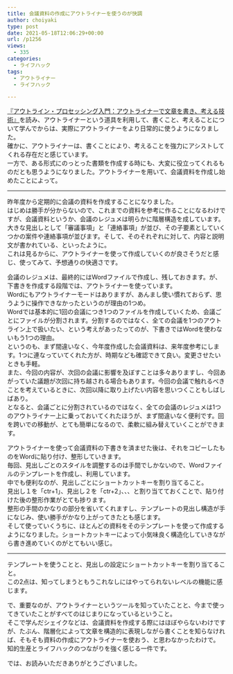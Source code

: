```yaml
---
title: 会議資料の作成にアウトライナーを使うのが快調
author: choiyaki
type: post
date: 2021-05-18T12:06:29+00:00
url: /p1256
views:
  - 335
categories:
  - ライフハック
tags:
  - アウトライナー
  - ライフハック

---
```

[『アウトライン・プロセッシング入門：アウトライナーで文章を書き、考える技術』][1]を読み、アウトライナーという道具を利用して、書くこと、考えることについて学んでからは、実際にアウトライナーをより日常的に使うようになりました。  
確かに、アウトライナーは、書くことにより、考えることを強力にアシストしてくれる存在だと感じています。  
一方で、ある形式にのっとった書類を作成する時にも、大変に役立ってくれるものだとも思うようになりました。アウトライナーを用いて、会議資料を作成し始めたことによって。

* * *

昨年度から定期的に会議の資料を作成することになりました。  
はじめは勝手が分からないので、これまでの資料を参考に作ることになるわけですが、会議資料というか、会議のレジュメは明らかに階層構造を成しています。  
大きな見出しとして「審議事項」と「連絡事項」が並び、その子要素としていくつかの案件や連絡事項が並びます。そして、そのそれぞれに対して、内容と説明文が書かれている、といったように。  
これは見るからに、アウトライナーを使って作成していくのが良さそうだと感じ、使ってみて、予想通りの快適さです。

会議のレジュメは、最終的にはWordファイルで作成し、残しておきます。が、下書きを作成する段階では、アウトライナーを使っています。  
Wordにもアウトライナーモードはありますが、あんまし使い慣れておらず、思うように操作できなかったというのが理由の1つめ。  
Wordでは基本的に1回の会議につき1つのファイルを作成していくため、会議ごとにファイルが分割されます。分割するのではなく、全ての会議を1つのアウトライン上で扱いたい、という考えがあったってのが、下書きではWordを使わないもう1つの理由。  
というのも、まず間違いなく、今年度作成した会議資料は、来年度参考にします。1つに連なっていてくれた方が、時期なども確認できて良い。変更させたいときも手軽。  
また、今回の内容が、次回の会議に影響を及ぼすことは多々ありますし、今回あがっていた議題が次回に持ち越される場合もあります。今回の会議で触れるべきことを考えているときに、次回以降に取り上げたい内容を思いつくこともしばしばあり。  
となると、会議ごとに分割されているのではなく、全ての会議のレジュメは1つのアウトライナー上に乗っておいてくれたほうが、まず間違いなく便利です。回を跨いでの移動が、とても簡単になるので、柔軟に組み替えていくことができます。

アウトライナーを使って会議資料の下書きを済ませた後は、それをコピーしたものをWordに貼り付け、整形していきます。  
毎回、見出しごとのスタイルを調整するのは手間でしかないので、Wordファイルのテンプレートを作成し、利用しています。  
中でも便利なのが、見出しごとにショートカットキーを割り当てること。  
見出し１を「ctr+1」、見出し２を「ctr+2」、、、と割り当てておくことで、貼り付けた後の整形作業がとても捗ります。  
整形の手間のかなりの部分を省いてくれますし、テンプレートの見出し構造が手になじみ、使い勝手がかなり上がってきたとも感じます。  
そして使っていくうちに、ほとんどの資料をそのテンプレートを使って作成するようになりました。ショートカットキーによって小気味良く構造化していきながら書き進めていくのがとてもいい感じ。

* * *

テンプレートを使うことと、見出しの設定にショートカットキーを割り当てること。  
この2点は、知ってしまうともうこれなしにはやってられないレベルの機能に感じます。

で、重要なのが、アウトライナーというツールを知っていたことと、今まで使ってきていたことがすべてのはじまりになっているということ。  
そこで学んだシェイクなどは、会議資料を作成する際にはほぼやらないわけですが、たぶん、階層化によって文章を構造的に表現しながら書くことを知らなければ、そもそも資料の作成にアウトライナーを使おう、と思わなかったわけで。  
知的生産とライフハックのつながりを強く感じる一件です。

では、お読みいただきありがとうございました。

 [1]: https://publish.obsidian.md/choiyaki/Published/%E3%82%A2%E3%82%A6%E3%83%88%E3%83%A9%E3%82%A4%E3%83%8A%E3%83%BC%E3%82%92%E4%BD%BF%E3%81%A3%E3%81%A6%E3%80%81%E8%80%83%E3%81%88%E3%82%8B%E3%80%9C%E3%80%8C%E3%82%A2%E3%82%A6%E3%83%88%E3%83%A9%E3%82%A4%E3%83%B3%E3%83%BB%E3%83%97%E3%83%AD%E3%83%83%E3%82%BB%E3%83%83%E3%82%B7%E3%83%B3%E3%82%B0%E5%85%A5%E9%96%80%E3%80%8D%E3%82%92%E8%AA%AD%E3%82%93%E3%81%A7%E3%80%81%E5%AD%A6%E3%81%B3%E3%80%81%E8%80%83%E3%81%88%E3%81%9F%E3%81%93%E3%81%A8%E3%80%9C